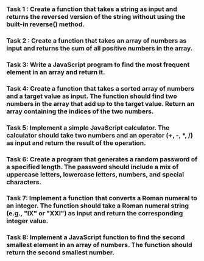 ### Task 1 : Create a function that takes a string as input and returns the reversed version of the string without using the built-in reverse() method. 

### Task 2 : Create a function that takes an array of numbers as input and returns the sum of all positive numbers in the array. 

### Task 3: Write a JavaScript program to find the most frequent element in an array and return it. 

### Task 4: Create a function that takes a sorted array of numbers and a target value as input. The function should find two numbers in the array that add up to the target value. Return an array containing the indices of the two numbers.

### Task 5: Implement a simple JavaScript calculator. The calculator should take two numbers and an operator (+, -, *, /) as input and return the result of the operation.

### Task 6: Create a program that generates a random password of a specified length. The password should include a mix of uppercase letters, lowercase letters, numbers, and special characters.

### Task 7: Implement a function that converts a Roman numeral to an integer. The function should take a Roman numeral string (e.g., "IX" or "XXI") as input and return the corresponding integer value.

### Task 8: Implement a JavaScript function to find the second smallest element in an array of numbers. The function should return the second smallest number.



